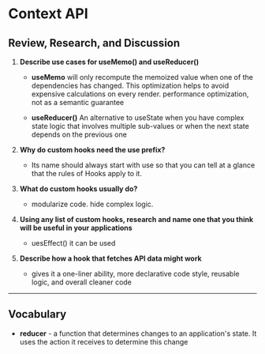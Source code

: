 # Context API

## Review, Research, and Discussion

1. **Describe use cases for useMemo() and useReducer()**

    - **useMemo** will only recompute the memoized value when one of the dependencies has changed. This optimization helps to avoid expensive calculations on every render. performance optimization, not as a semantic guarantee

    - **useReducer()** An alternative to useState when you have complex state logic that involves multiple sub-values or when the next state depends on the previous one

2. **Why do custom hooks need the use prefix?**

    - Its name should always start with use so that you can tell at a glance that the rules of Hooks apply to it.

3. **What do custom hooks usually do?**

    - modularize code. hide complex logic.

4. **Using any list of custom hooks, research and name one that you think will be useful in your applications**

    - uesEffect() it can be used 

5. **Describe how a hook that fetches API data might work**

    - gives it a one-liner ability, more declarative code style, reusable logic, and overall cleaner code

---

## Vocabulary

- **reducer** - a function that determines changes to an application's state. It uses the action it receives to determine this change